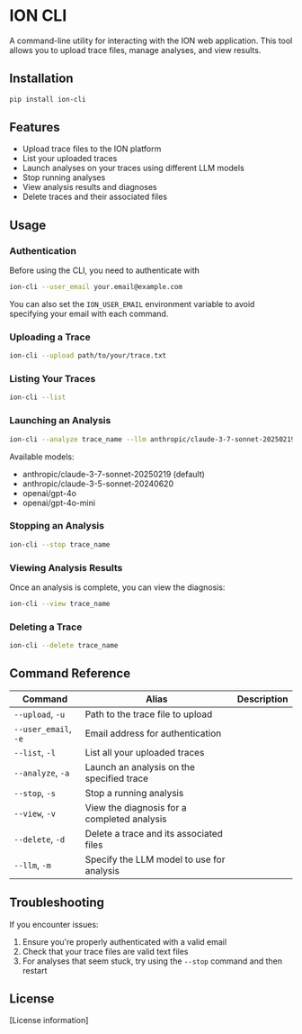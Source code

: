 # ION CLI

A command-line utility for interacting with the ION web application. This tool allows you to upload trace files, manage analyses, and view results.

## Installation

```bash
pip install ion-cli
```

## Features

- Upload trace files to the ION platform
- List your uploaded traces
- Launch analyses on your traces using different LLM models
- Stop running analyses
- View analysis results and diagnoses
- Delete traces and their associated files

## Usage

### Authentication

Before using the CLI, you need to authenticate with 
```bash
ion-cli --user_email your.email@example.com
```

You can also set the `ION_USER_EMAIL` environment variable to avoid specifying your email with each command.

### Uploading a Trace

```bash
ion-cli --upload path/to/your/trace.txt
```

### Listing Your Traces

```bash
ion-cli --list
```

### Launching an Analysis

```bash
ion-cli --analyze trace_name --llm anthropic/claude-3-7-sonnet-20250219
```

Available models:
- anthropic/claude-3-7-sonnet-20250219 (default)
- anthropic/claude-3-5-sonnet-20240620
- openai/gpt-4o
- openai/gpt-4o-mini


### Stopping an Analysis

```bash
ion-cli --stop trace_name
```

### Viewing Analysis Results

Once an analysis is complete, you can view the diagnosis:

```bash
ion-cli --view trace_name
```

### Deleting a Trace

```bash
ion-cli --delete trace_name
```

## Command Reference

| Command | Alias | Description |
|---------|-------|-------------|
| `--upload`, `-u` | Path to the trace file to upload |
| `--user_email`, `-e` | Email address for authentication |
| `--list`, `-l` | List all your uploaded traces |
| `--analyze`, `-a` | Launch an analysis on the specified trace |
| `--stop`, `-s` | Stop a running analysis |
| `--view`, `-v` | View the diagnosis for a completed analysis |
| `--delete`, `-d` | Delete a trace and its associated files |
| `--llm`, `-m` | Specify the LLM model to use for analysis |

## Troubleshooting

If you encounter issues:

1. Ensure you're properly authenticated with a valid email
2. Check that your trace files are valid text files
3. For analyses that seem stuck, try using the `--stop` command and then restart

## License

[License information]